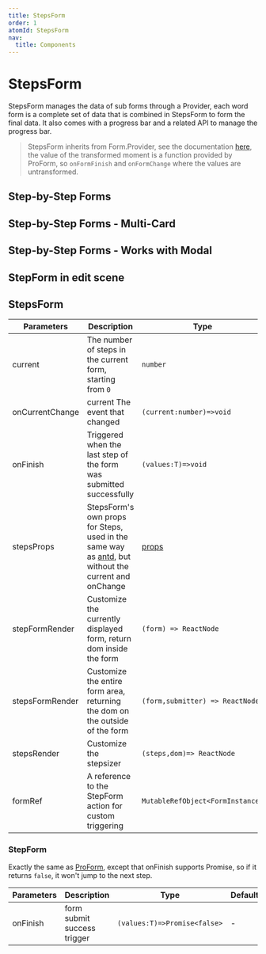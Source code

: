 ```yaml
---
title: StepsForm
order: 1
atomId: StepsForm
nav:
  title: Components
---
```


# StepsForm

StepsForm manages the data of sub forms through a Provider, each word form is a complete set of data that is combined in StepsForm to form the final data. It also comes with a progress bar and a related API to manage the progress bar.

> StepsForm inherits from Form.Provider, see the documentation [here](https://ant.design/components/form/#Form.Provider), the value of the transformed moment is a function provided by ProForm, so `onFormFinish` and `onFormChange` where the values are untransformed.

## Step-by-Step Forms

<code src="../../../demos/form/StepsForm/steps-from.tsx" ></code>

## Step-by-Step Forms - Multi-Card

<code src="../../../demos/form/StepsForm/multi-card-step-form.tsx"  background="var(--main-bg-color)" ></code>

## Step-by-Step Forms - Works with Modal

<code src="../../../demos/form/StepsForm/modal-step-form.tsx"  background="var(--main-bg-color)" ></code>

## StepForm in edit scene

<code src="../../../demos/form/StepsForm/add-or-edit-step-form.tsx" oldtitle="自定义分步表单按钮"></code>

## StepsForm

| Parameters | Description | Type | Default |
| --- | --- | --- | --- |
| current | The number of steps in the current form, starting from `0` | `number` | 0 |
| onCurrentChange | current The event that changed | `(current:number)=>void` | - |
| onFinish | Triggered when the last step of the form was submitted successfully | `(values:T)=>void` | - |
| stepsProps | StepsForm's own props for Steps, used in the same way as [antd](https://ant.design/components/steps/), but without the current and onChange | [ props](https://ant.design/components/steps/#API) | - |
| stepFormRender | Customize the currently displayed form, return dom inside the form | `(form) => ReactNode` | - |
| stepsFormRender | Customize the entire form area, returning the dom on the outside of the form | `(form,submitter) => ReactNode` | - |
| stepsRender | Customize the stepsizer | `(steps,dom)=> ReactNode` | - |
| formRef | A reference to the StepForm action for custom triggering | `MutableRefObject<FormInstance>` | - |

### StepForm

Exactly the same as [ProForm](/components/form), except that onFinish supports Promise, so if it returns `false`, it won't jump to the next step.

| Parameters | Description | Type | Default |
| --- | --- | --- | --- |
| onFinish | form submit success trigger | `(values:T)=>Promise<false>` | - |
